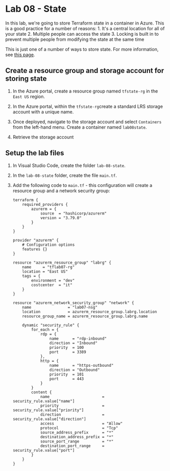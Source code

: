 # Lab 08 - State

In this lab, we're going to store Terraform state in a container in Azure. This is a good practice for a number of reasons:
    1. It's a central location for all of your state
    2. Multiple people can access the state
    3. Locking is built in to prevent multiple people from modifying the state at the same time

This is just one of a number of ways to store state. For more information, see [this page](https://www.terraform.io/docs/state/remote.html).

## Create a resource group and storage account for storing state

1. In the Azure portal, create a resource group named `tfstate-rg` in the `East US` region.

2. In the Azure portal, within the `tfstate-rg`create a standard LRS storage account with a unique name.

3. Once deployed, navigate to the storage account and select `Containers` from the left-hand menu. Create a container named `lab08state`.

4. Retrieve the storage account 

## Setup the lab files

1. In Visual Studio Code, create the folder `lab-08-state`.
2. In the `lab-08-state` folder, create the file `main.tf`.
3. Add the following code to `main.tf` - this configuration will create a resource group and a network security group:

    ```hcl
   terraform {
        required_providers {
            azurerm = {
                source  = "hashicorp/azurerm"
                version = "3.79.0"
            }
        }
    }

    provider "azurerm" {
        # Configuration options
        features {}
    }

    resource "azurerm_resource_group" "labrg" {
        name     = "tflab07-rg"
        location = "East US"
        tags = {
            environment = "dev"
            costcenter  = "it"
        }
    }

    resource "azurerm_network_security_group" "network" {
        name                = "lab07-nsg"
        location            = azurerm_resource_group.labrg.location
        resource_group_name = azurerm_resource_group.labrg.name

        dynamic "security_rule" {
            for_each = {
                rdp = {
                    name      = "rdp-inbound"
                    direction = "Inbound"
                    priority  = 100
                    port      = 3389
                },
                http = {
                    name      = "https-outbound"
                    direction = "Outbound"
                    priority  = 101
                    port      = 443
                }
            }
            content {
                name                       = security_rule.value["name"]
                priority                   = security_rule.value["priority"]
                direction                  = security_rule.value["direction"]
                access                     = "Allow"
                protocol                   = "Tcp"
                source_address_prefix      = "*"
                destination_address_prefix = "*"
                source_port_range          = "*"
                destination_port_range     = security_rule.value["port"]
            }
        }
    }
    ```